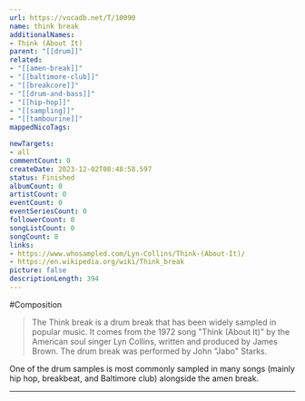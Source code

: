 ```yaml
---
url: https://vocadb.net/T/10090
name: think break
additionalNames: 
- Think (About It)
parent: "[[drum]]"
related:
- "[[amen-break]]"
- "[[baltimore-club]]"
- "[[breakcore]]"
- "[[drum-and-bass]]"
- "[[hip-hop]]"
- "[[sampling]]"
- "[[tambourine]]"
mappedNicoTags:

newTargets:
- all
commentCount: 0
createDate: 2023-12-02T08:48:58.597
status: Finished
albumCount: 0
artistCount: 0
eventCount: 0
eventSeriesCount: 0
followerCount: 0
songListCount: 0
songCount: 8
links: 
- https://www.whosampled.com/Lyn-Collins/Think-(About-It)/
- https://en.wikipedia.org/wiki/Think_break
picture: false
descriptionLength: 394
---
```


#Composition

>The Think break is a drum break that has been widely sampled in popular music. It comes from the 1972 song "Think (About It)" by the American soul singer Lyn Collins, written and produced by James Brown. The drum break was performed by John "Jabo" Starks.

One of the drum samples is most commonly sampled in many songs (mainly hip hop, breakbeat, and Baltimore club) alongside the amen break.

---

